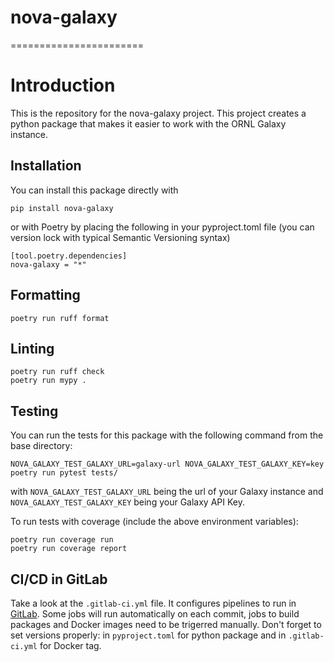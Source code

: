 # nova-galaxy
=======================

# Introduction

This is the repository for the nova-galaxy project. This project creates a python package that makes it easier to work with the ORNL Galaxy instance.

## Installation
You can install this package directly with

```commandline
pip install nova-galaxy
```

or with Poetry by placing the following in your pyproject.toml file (you can version lock with typical Semantic Versioning syntax)


```
[tool.poetry.dependencies]
nova-galaxy = "*"
```

## Formatting
```commandline
poetry run ruff format
```

## Linting
```commandline
poetry run ruff check
poetry run mypy .
```

## Testing
You can run the tests for this package with the following command from the base directory:
```commandline
NOVA_GALAXY_TEST_GALAXY_URL=galaxy-url NOVA_GALAXY_TEST_GALAXY_KEY=key poetry run pytest tests/
```
with `NOVA_GALAXY_TEST_GALAXY_URL` being the url of your Galaxy instance and `NOVA_GALAXY_TEST_GALAXY_KEY` being your
Galaxy API Key.

To run tests with coverage (include the above environment variables):
```commandline
poetry run coverage run
poetry run coverage report
```

## CI/CD in GitLab

Take a look at the `.gitlab-ci.yml` file. It configures pipelines to run in [GitLab](https://code.ornl.gov/ndip/project-templates/python/-/pipelines).
Some jobs will run automatically on each commit, jobs to
build packages and Docker images need to be trigerred manually. Don't forget to set versions properly:
in `pyproject.toml` for python package and in `.gitlab-ci.yml` for Docker tag.

